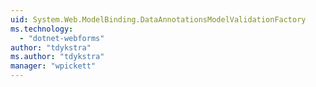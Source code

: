 ```yaml
---
uid: System.Web.ModelBinding.DataAnnotationsModelValidationFactory
ms.technology: 
  - "dotnet-webforms"
author: "tdykstra"
ms.author: "tdykstra"
manager: "wpickett"
---
```

